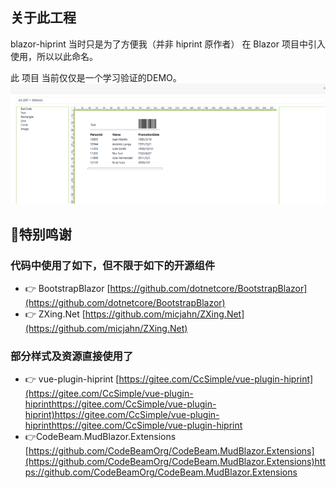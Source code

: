 ## 关于此工程 ##
blazor-hiprint 当时只是为了方便我（并非 hiprint 原作者） 在 Blazor 项目中引入使用，所以以此命名。

此 项目 当前仅仅是一个学习验证的DEMO。
 ![当前效果](https://github.com/yc-2503/Blazor-HiPrint/blob/master/docs/images/250521.gif)
  
## 💐特别鸣谢 

### 代码中使用了如下，但不限于如下的开源组件

- 👉 BootstrapBlazor [https://github.com/dotnetcore/BootstrapBlazor](https://github.com/dotnetcore/BootstrapBlazor)
- 👉 ZXing.Net [https://github.com/micjahn/ZXing.Net](https://github.com/micjahn/ZXing.Net)


### 部分样式及资源直接使用了

- 👉 vue-plugin-hiprint [https://gitee.com/CcSimple/vue-plugin-hiprint](https://gitee.com/CcSimple/vue-plugin-hiprinthttps://gitee.com/CcSimple/vue-plugin-hiprint)https://gitee.com/CcSimple/vue-plugin-hiprinthttps://gitee.com/CcSimple/vue-plugin-hiprint
- 👉CodeBeam.MudBlazor.Extensions [https://github.com/CodeBeamOrg/CodeBeam.MudBlazor.Extensions](https://github.com/CodeBeamOrg/CodeBeam.MudBlazor.Extensions)https://github.com/CodeBeamOrg/CodeBeam.MudBlazor.Extensions
